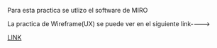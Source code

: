 Para esta practica se utlizo el software de MIRO

La practica de Wireframe(UX) se puede ver en el siguiente link---->

[LINK](https://miro.com/app/board/uXjVOJCaeHc=/?invite_link_id=453521559574)
